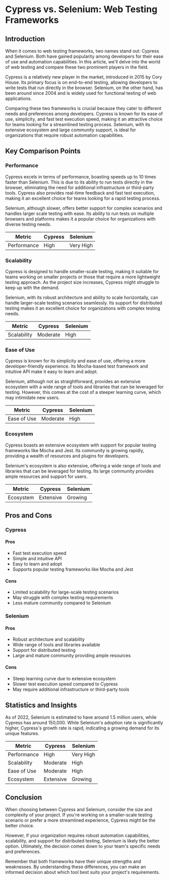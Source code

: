 # Cypress vs. Selenium: Web Testing Frameworks
## Introduction
When it comes to web testing frameworks, two names stand out: Cypress and Selenium. Both have gained popularity among developers for their ease of use and automation capabilities. In this article, we'll delve into the world of web testing and compare these two prominent players in the field.

Cypress is a relatively new player in the market, introduced in 2015 by Cory House. Its primary focus is on end-to-end testing, allowing developers to write tests that run directly in the browser. Selenium, on the other hand, has been around since 2004 and is widely used for functional testing of web applications.

Comparing these two frameworks is crucial because they cater to different needs and preferences among developers. Cypress is known for its ease of use, simplicity, and fast test execution speed, making it an attractive choice for teams looking for a streamlined testing process. Selenium, with its extensive ecosystem and large community support, is ideal for organizations that require robust automation capabilities.

## Key Comparison Points
### Performance
Cypress excels in terms of performance, boasting speeds up to 10 times faster than Selenium. This is due to its ability to run tests directly in the browser, eliminating the need for additional infrastructure or third-party tools. Cypress also provides real-time feedback and fast test execution, making it an excellent choice for teams looking for a rapid testing process.

Selenium, although slower, offers better support for complex scenarios and handles larger scale testing with ease. Its ability to run tests on multiple browsers and platforms makes it a popular choice for organizations with diverse testing needs.

| Metric        | Cypress       | Selenium       |
|---------------|---------------|---------------|
| Performance   | High          | Very High     |

### Scalability
Cypress is designed to handle smaller-scale testing, making it suitable for teams working on smaller projects or those that require a more lightweight testing approach. As the project size increases, Cypress might struggle to keep up with the demand.

Selenium, with its robust architecture and ability to scale horizontally, can handle larger-scale testing scenarios seamlessly. Its support for distributed testing makes it an excellent choice for organizations with complex testing needs.

| Metric        | Cypress       | Selenium       |
|---------------|---------------|---------------|
| Scalability   | Moderate      | High          |

### Ease of Use
Cypress is known for its simplicity and ease of use, offering a more developer-friendly experience. Its Mocha-based test framework and intuitive API make it easy to learn and adopt.

Selenium, although not as straightforward, provides an extensive ecosystem with a wide range of tools and libraries that can be leveraged for testing. However, this comes at the cost of a steeper learning curve, which may intimidate new users.

| Metric        | Cypress       | Selenium       |
|---------------|---------------|---------------|
| Ease of Use   | Moderate      | High          |

### Ecosystem
Cypress boasts an extensive ecosystem with support for popular testing frameworks like Mocha and Jest. Its community is growing rapidly, providing a wealth of resources and plugins for developers.

Selenium's ecosystem is also extensive, offering a wide range of tools and libraries that can be leveraged for testing. Its large community provides ample resources and support for users.

| Metric        | Cypress       | Selenium       |
|---------------|---------------|---------------|
| Ecosystem     | Extensive     | Growing       |

## Pros and Cons
### Cypress
#### Pros

* Fast test execution speed
* Simple and intuitive API
* Easy to learn and adopt
* Supports popular testing frameworks like Mocha and Jest

#### Cons

* Limited scalability for large-scale testing scenarios
* May struggle with complex testing requirements
* Less mature community compared to Selenium

### Selenium
#### Pros

* Robust architecture and scalability
* Wide range of tools and libraries available
* Support for distributed testing
* Large and mature community providing ample resources

#### Cons

* Steep learning curve due to extensive ecosystem
* Slower test execution speed compared to Cypress
* May require additional infrastructure or third-party tools

## Statistics and Insights
As of 2022, Selenium is estimated to have around 1.5 million users, while Cypress has around 150,000. While Selenium's adoption rate is significantly higher, Cypress's growth rate is rapid, indicating a growing demand for its unique features.

| Metric        | Cypress       | Selenium       |
|---------------|---------------|---------------|
| Performance   | High          | Very High     |
| Scalability   | Moderate      | High          |
| Ease of Use   | Moderate      | High          |
| Ecosystem     | Extensive     | Growing       |

## Conclusion
When choosing between Cypress and Selenium, consider the size and complexity of your project. If you're working on a smaller-scale testing scenario or prefer a more streamlined experience, Cypress might be the better choice.

However, if your organization requires robust automation capabilities, scalability, and support for distributed testing, Selenium is likely the better option. Ultimately, the decision comes down to your team's specific needs and preferences.

Remember that both frameworks have their unique strengths and weaknesses. By understanding these differences, you can make an informed decision about which tool best suits your project's requirements.